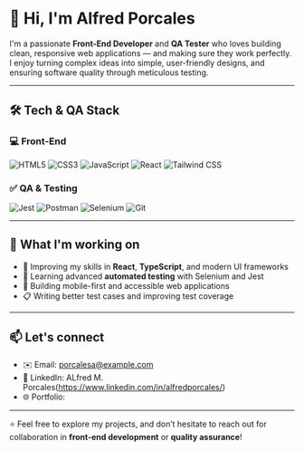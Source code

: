 # 👋 Hi, I'm Alfred Porcales

I'm a passionate **Front-End Developer** and **QA Tester** who loves building clean, responsive web applications — and making sure they work perfectly.  
I enjoy turning complex ideas into simple, user-friendly designs, and ensuring software quality through meticulous testing.

---

## 🛠️ Tech & QA Stack

### 💻 Front-End
![HTML5](https://img.shields.io/badge/-HTML5-E34F26?logo=html5&logoColor=fff&style=flat-square)
![CSS3](https://img.shields.io/badge/-CSS3-1572B6?logo=css3&logoColor=fff&style=flat-square)
![JavaScript](https://img.shields.io/badge/-JavaScript-F7DF1E?logo=javascript&logoColor=000&style=flat-square)
![React](https://img.shields.io/badge/-React-61DAFB?logo=react&logoColor=000&style=flat-square)
![Tailwind CSS](https://img.shields.io/badge/-Tailwind%20CSS-38B2AC?logo=tailwind-css&logoColor=fff&style=flat-square)

### ✅ QA & Testing
![Jest](https://img.shields.io/badge/-Jest-C21325?logo=jest&logoColor=fff&style=flat-square)
![Postman](https://img.shields.io/badge/-Postman-FF6C37?logo=postman&logoColor=fff&style=flat-square)
![Selenium](https://img.shields.io/badge/-Selenium-43B02A?logo=selenium&logoColor=fff&style=flat-square)
![Git](https://img.shields.io/badge/-Git-F05032?logo=git&logoColor=fff&style=flat-square)

---

## 🌱 What I'm working on

- 🚀 Improving my skills in **React**, **TypeScript**, and modern UI frameworks
- 🧪 Learning advanced **automated testing** with Selenium and Jest
- 📱 Building mobile-first and accessible web applications
- 📋 Writing better test cases and improving test coverage

---

## 📫 Let's connect

- ✉️ Email: porcalesa@example.com
- 💼 LinkedIn: ALfred M. Porcales(https://www.linkedin.com/in/alfredporcales/)
- 🌐 Portfolio: 

---

⭐️ Feel free to explore my projects, and don’t hesitate to reach out for collaboration in **front-end development** or **quality assurance**!
